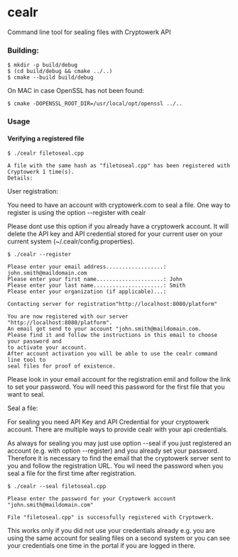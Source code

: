 # cealr
Command line tool for sealing files with Cryptowerk API

### Building:
```console
$ mkdir -p build/debug
$ (cd build/debug && cmake ../..)
$ cmake --build build/debug
```

On MAC in case OpenSSL has not been found:
```console
$ cmake -DOPENSSL_ROOT_DIR=/usr/local/opt/openssl ../..
```


### Usage

#### Verifying a registered file
 
```console
$ ./cealr filetoseal.cpp

A file with the same hash as "filetoseal.cpp" has been registered with Cryptowerk 1 time(s).
Details:

```



User registration:

You need to have an account with cryptowerk.com to seal a file. One way to register is using the option --register with cealr 

Please dont use this option if you already have a cryptowerk account. It will delete the API key and API credential stored for your current user on your current system (~/.cealr/config.properties). 

```console
$ ./cealr --register
 
Please enter your email address..................: john.smith@maildomain.com
Please enter your first name.....................: John
Please enter your last name......................: Smith
Please enter your organization (if applicable)...: 
 
Contacting server for registration"http://localhost:8080/platform"
 
You are now registered with our server "http://localhost:8080/platform".
An email got send to your account "john.smith@maildomain.com.
Please find it and follow the instructions in this email to choose your password and
to activate your account.
After account activation you will be able to use the cealr command line tool to 
seal files for proof of existence.

```

Please look in your email account for the registration emil and follow the link to set your password. You will need this password for the first file that you want to seal.

Seal a file:

For sealing you need API Key and API Credential for your cryptowerk account. There are multiple ways to provide cealr with your api credentials.

As always for sealing you may just use option --seal if you just registered an account (e.g. with option --register) and you already set your password. Therefore it is necessary to find the email that the cryptowerk server sent to you and follow the registration URL. You wil need the password when you seal a file for the first time after registration.

```console
$ ./cealr --seal filetoseal.cpp

Please enter the password for your Cryptowerk account "john.smith@maildomain.com" 
 
File "filetoseal.cpp" is successfully registered with Cryptowerk.

```

This works only if you did not use your credentials already e.g. you are using the same account for sealing files on a second system or you can see your credentials one time in the portal if you are logged in there.
 

